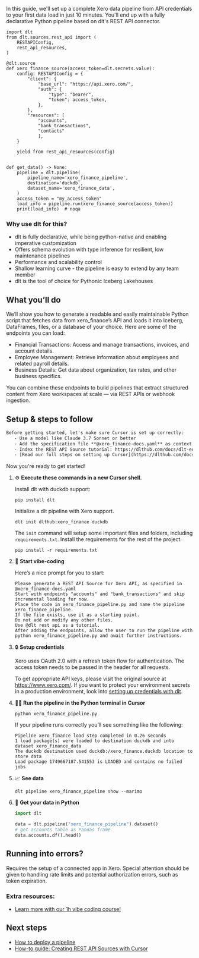 In this guide, we'll set up a complete Xero data pipeline from API credentials to your first data load in just 10 minutes. You'll end up with a fully declarative Python pipeline based on dlt's REST API connector.

```python-outcome
import dlt
from dlt.sources.rest_api import (
    RESTAPIConfig,
    rest_api_resources,
)

@dlt.source
def xero_finance_source(access_token=dlt.secrets.value):
    config: RESTAPIConfig = {
        "client": {
            "base_url": "https://api.xero.com/",
            "auth": {
                "type": "bearer",
                "token": access_token,
            },
        },
        "resources": [
            "accounts",
            "bank_transactions",
            "contacts"
            ],
    }

    yield from rest_api_resources(config)


def get_data() -> None:
    pipeline = dlt.pipeline(
        pipeline_name='xero_finance_pipeline',
        destination='duckdb',
        dataset_name='xero_finance_data', 
    )
    access_token = "my_access_token"
    load_info = pipeline.run(xero_finance_source(access_token))
    print(load_info)  # noqa
```

### Why use dlt for this?

- dlt is fully declarative, while being python-native and enabling imperative customization
- Offers schema evolution with type inference for resilient, low maintenance pipelines
- Performance and scalability control
- Shallow learning curve - the pipeline is easy to extend by any team member
- dlt is the tool of choice for Pythonic Iceberg Lakehouses

## What you’ll do

We’ll show you how to generate a readable and easily maintainable Python script that fetches data from xero_finance’s API and loads it into Iceberg, DataFrames, files, or a database of your choice. Here are some of the endpoints you can load:

- Financial Transactions: Access and manage transactions, invoices, and account details.
- Employee Management: Retrieve information about employees and related payroll details.
- Business Details: Get data about organization, tax rates, and other business specifics.

You can combine these endpoints to build pipelines that extract structured content from Xero workspaces at scale — via REST APIs or webhook ingestion.

## Setup & steps to follow

```default
Before getting started, let's make sure Cursor is set up correctly:
   - Use a model like Claude 3.7 Sonnet or better
   - Add the specification file **@xero_finance-docs.yaml** as context
   - Index the REST API Source tutorial: https://dlthub.com/docs/dlt-ecosystem/verified-sources/rest_api/ and add it to context as **@dlt rest api**
   - [Read our full steps on setting up Cursor](https://dlthub.com/docs/dlt-ecosystem/llm-tooling/cursor-restapi#23-configuring-cursor-with-documentation)
```

Now you're ready to get started! 

1. ⚙️ **Execute these commands in a new Cursor shell.**
    
    Install dlt with duckdb support:
    ```shell
    pip install dlt
    ```

    Initialize a dlt pipeline with Xero support.
    ```shell
    dlt init dlthub:xero_finance duckdb
    ```

    The `init` command will setup some important files and folders, including `requirements.txt`. Install the requirements for the rest of the project.
    ```shell
    pip install -r requirements.txt
    ```
    
2. 🤠 **Start vibe-coding**
    
    Here’s a nice prompt for you to start: 
    
    ```prompt
    Please generate a REST API Source for Xero API, as specified in @xero_finance-docs.yaml 
    Start with endpoints "accounts" and "bank_transactions" and skip incremental loading for now. 
    Place the code in xero_finance_pipeline.py and name the pipeline xero_finance_pipeline. 
    If the file exists, use it as a starting point. 
    Do not add or modify any other files. 
    Use @dlt rest api as a tutorial. 
    After adding the endpoints, allow the user to run the pipeline with python xero_finance_pipeline.py and await further instructions.
    ```

    
3. 🔒 **Setup credentials** 
    
    Xero uses OAuth 2.0 with a refresh token flow for authentication. The access token needs to be passed in the header for all requests.
    
    To get appropriate API keys, please visit the original source at https://www.xero.com/.
    If you want to protect your environment secrets in a production environment, look into [setting up credentials with dlt](https://dlthub.com/docs/walkthroughs/add_credentials).
    
4. 🏃‍♀️ **Run the pipeline in the Python terminal in Cursor**
    
    ```shell
    python xero_finance_pipeline.py
    ```
    
    If your pipeline runs correctly you’ll see something like the following:
    
    ```shell
    Pipeline xero_finance load step completed in 0.26 seconds
    1 load package(s) were loaded to destination duckdb and into dataset xero_finance_data
    The duckdb destination used duckdb:/xero_finance.duckdb location to store data
    Load package 1749667187.541553 is LOADED and contains no failed jobs
    ```
    
5. 📈 **See data**
    
    ```shell
    dlt pipeline xero_finance_pipeline show --marimo
    ```
    
6. 🐍 **Get your data in Python**
    
    ```python
    import dlt

   data = dlt.pipeline("xero_finance_pipeline").dataset()
   # get accounts table as Pandas frame
   data.accounts.df().head()
    ```

## Running into errors?

Requires the setup of a connected app in Xero. Special attention should be given to handling rate limits and potential authorization errors, such as token expiration.

### Extra resources:

- [Learn more with our 1h vibe coding course!](https://www.youtube.com/watch?v=GGid70rnJuM)

## Next steps

- [How to deploy a pipeline](https://dlthub.com/docs/walkthroughs/deploy-a-pipeline)
- [How-to guide: Creating REST API Sources with Cursor](https://dlthub.com/docs/dlt-ecosystem/llm-tooling/cursor-restapi)